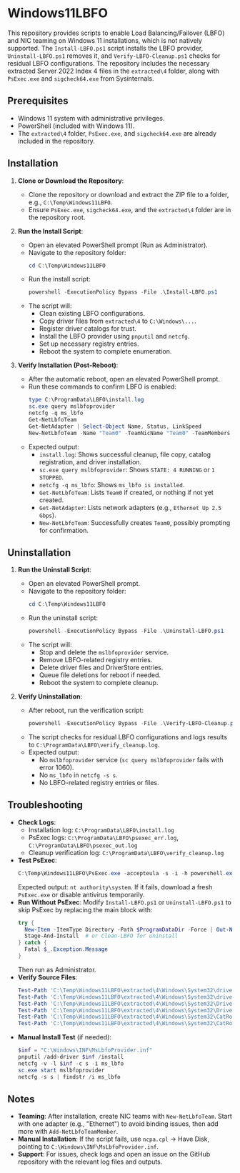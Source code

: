 # Windows11LBFO

This repository provides scripts to enable Load Balancing/Failover (LBFO) and NIC teaming on Windows 11 installations, which is not natively supported. The `Install-LBFO.ps1` script installs the LBFO provider, `Uninstall-LBFO.ps1` removes it, and `Verify-LBFO-Cleanup.ps1` checks for residual LBFO configurations. The repository includes the necessary extracted Server 2022 Index 4 files in the `extracted\4` folder, along with `PsExec.exe` and `sigcheck64.exe` from Sysinternals.

## Prerequisites
- Windows 11 system with administrative privileges.
- PowerShell (included with Windows 11).
- The `extracted\4` folder, `PsExec.exe`, and `sigcheck64.exe` are already included in the repository.

## Installation
1. **Clone or Download the Repository**:
   - Clone the repository or download and extract the ZIP file to a folder, e.g., `C:\Temp\Windows11LBFO`.
   - Ensure `PsExec.exe`, `sigcheck64.exe`, and the `extracted\4` folder are in the repository root.

2. **Run the Install Script**:
   - Open an elevated PowerShell prompt (Run as Administrator).
   - Navigate to the repository folder:
     ```powershell
     cd C:\Temp\Windows11LBFO
     ```
   - Run the install script:
     ```powershell
     powershell -ExecutionPolicy Bypass -File .\Install-LBFO.ps1
     ```
   - The script will:
     - Clean existing LBFO configurations.
     - Copy driver files from `extracted\4` to `C:\Windows\...`.
     - Register driver catalogs for trust.
     - Install the LBFO provider using `pnputil` and `netcfg`.
     - Set up necessary registry entries.
     - Reboot the system to complete enumeration.

3. **Verify Installation (Post-Reboot)**:
   - After the automatic reboot, open an elevated PowerShell prompt.
   - Run these commands to confirm LBFO is enabled:
     ```powershell
     type C:\ProgramData\LBFO\install.log
     sc.exe query mslbfoprovider
     netcfg -q ms_lbfo
     Get-NetLbfoTeam
     Get-NetAdapter | Select-Object Name, Status, LinkSpeed
     New-NetLbfoTeam -Name "Team0" -TeamNicName "Team0" -TeamMembers "Ethernet" -TeamingMode SwitchIndependent -LoadBalancingAlgorithm Dynamic -Verbose -ErrorAction SilentlyContinue
     ```
   - Expected output:
     - `install.log`: Shows successful cleanup, file copy, catalog registration, and driver installation.
     - `sc.exe query mslbfoprovider`: Shows `STATE: 4 RUNNING` or `1 STOPPED`.
     - `netcfg -q ms_lbfo`: Shows `ms_lbfo is installed`.
     - `Get-NetLbfoTeam`: Lists `Team0` if created, or nothing if not yet created.
     - `Get-NetAdapter`: Lists network adapters (e.g., `Ethernet Up 2.5 Gbps`).
     - `New-NetLbfoTeam`: Successfully creates `Team0`, possibly prompting for confirmation.

## Uninstallation
1. **Run the Uninstall Script**:
   - Open an elevated PowerShell prompt.
   - Navigate to the repository folder:
     ```powershell
     cd C:\Temp\Windows11LBFO
     ```
   - Run the uninstall script:
     ```powershell
     powershell -ExecutionPolicy Bypass -File .\Uninstall-LBFO.ps1
     ```
   - The script will:
     - Stop and delete the `mslbfoprovider` service.
     - Remove LBFO-related registry entries.
     - Delete driver files and DriverStore entries.
     - Queue file deletions for reboot if needed.
     - Reboot the system to complete cleanup.

2. **Verify Uninstallation**:
   - After reboot, run the verification script:
     ```powershell
     powershell -ExecutionPolicy Bypass -File .\Verify-LBFO-Cleanup.ps1
     ```
   - The script checks for residual LBFO configurations and logs results to `C:\ProgramData\LBFO\verify_cleanup.log`.
   - Expected output:
     - No `mslbfoprovider` service (`sc query mslbfoprovider` fails with error 1060).
     - No `ms_lbfo` in `netcfg -s s`.
     - No LBFO-related registry entries or files.

## Troubleshooting
- **Check Logs**:
  - Installation log: `C:\ProgramData\LBFO\install.log`
  - PsExec logs: `C:\ProgramData\LBFO\psexec_err.log`, `C:\ProgramData\LBFO\psexec_out.log`
  - Cleanup verification log: `C:\ProgramData\LBFO\verify_cleanup.log`
- **Test PsExec**:
  ```powershell
  C:\Temp\Windows11LBFO\PsExec.exe -accepteula -s -i -h powershell.exe -Command "whoami"
  ```
  Expected output: `nt authority\system`. If it fails, download a fresh `PsExec.exe` or disable antivirus temporarily.
- **Run Without PsExec**:
  Modify `Install-LBFO.ps1` or `Uninstall-LBFO.ps1` to skip PsExec by replacing the main block with:
  ```powershell
  try {
    New-Item -ItemType Directory -Path $ProgramDataDir -Force | Out-Null
    Stage-And-Install  # or Clean-LBFO for uninstall
  } catch {
    Fatal $_.Exception.Message
  }
  ```
  Then run as Administrator.
- **Verify Source Files**:
  ```powershell
  Test-Path 'C:\Temp\Windows11LBFO\extracted\4\Windows\System32\drivers\mslbfoprovider.sys'
  Test-Path 'C:\Temp\Windows11LBFO\extracted\4\Windows\System32\drivers\en-US\mslbfoprovider.sys.mui'
  Test-Path 'C:\Temp\Windows11LBFO\extracted\4\Windows\System32\DriverStore\en-US\MsLbfoProvider.inf_loc'
  Test-Path 'C:\Temp\Windows11LBFO\extracted\4\Windows\System32\DriverStore\FileRepository\mslbfoprovider.inf_amd64_f9d27a6b05ef21aa\mslbfoprovider.inf'
  Test-Path 'C:\Temp\Windows11LBFO\extracted\4\Windows\System32\CatRoot\{F750E6C3-38EE-11D1-85E5-00C04FC295EE}\Microsoft-Windows-Server-Features-Package016~31bf3856ad364e35~amd64~~10.0.20348.3932.cat'
  Test-Path 'C:\Temp\Windows11LBFO\extracted\4\Windows\System32\CatRoot\{F750E6C3-38EE-11D1-85E5-00C04FC295EE}\Microsoft-Windows-ServerCore-Drivers-merged-Package~31bf3856ad364e35~amd64~~10.0.20348.3932.cat'
  ```
- **Manual Install Test** (if needed):
  ```powershell
  $inf = "C:\Windows\INF\MsLbfoProvider.inf"
  pnputil /add-driver $inf /install
  netcfg -v -l $inf -c s -i ms_lbfo
  sc.exe start mslbfoprovider
  netcfg -s s | findstr /i ms_lbfo
  ```

## Notes
- **Teaming**: After installation, create NIC teams with `New-NetLbfoTeam`. Start with one adapter (e.g., "Ethernet") to avoid binding issues, then add more with `Add-NetLbfoTeamMember`.
- **Manual Installation**: If the script fails, use `ncpa.cpl` -> Have Disk, pointing to `C:\Windows\INF\MsLbfoProvider.inf`.
- **Support**: For issues, check logs and open an issue on the GitHub repository with the relevant log files and outputs.
